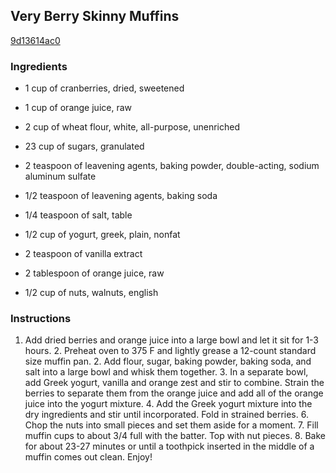 ## Very Berry Skinny Muffins

[9d13614ac0](http://tastykitchen.com/recipes/breads/very-berry-skinny-muffins/)

### Ingredients

 - 1 cup of cranberries, dried, sweetened

 - 1 cup of orange juice, raw

 - 2 cup of wheat flour, white, all-purpose, unenriched

 - 23 cup of sugars, granulated

 - 2 teaspoon of leavening agents, baking powder, double-acting, sodium aluminum sulfate

 - 1/2 teaspoon of leavening agents, baking soda

 - 1/4 teaspoon of salt, table

 - 1/2 cup of yogurt, greek, plain, nonfat

 - 2 teaspoon of vanilla extract

 - 2 tablespoon of orange juice, raw

 - 1/2 cup of nuts, walnuts, english

### Instructions

1. Add dried berries and orange juice into a large bowl and let it sit for 1-3 hours. 2. Preheat oven to 375 F and lightly grease a 12-count standard size muffin pan. 2. Add flour, sugar, baking powder, baking soda, and salt into a large bowl and whisk them together. 3. In a separate bowl, add Greek yogurt, vanilla and orange zest and stir to combine. Strain the berries to separate them from the orange juice and add all of the orange juice into the yogurt mixture. 4. Add the Greek yogurt mixture into the dry ingredients and stir until incorporated. Fold in strained berries. 6. Chop the nuts into small pieces and set them aside for a moment. 7. Fill muffin cups to about 3/4 full with the batter. Top with nut pieces. 8. Bake for about 23-27 minutes or until a toothpick inserted in the middle of a muffin comes out clean. Enjoy!